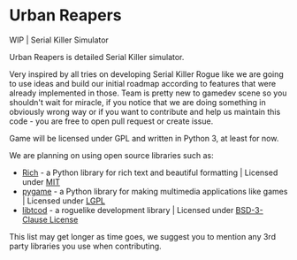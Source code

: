 # Urban Reapers
WIP | Serial Killer Simulator

Urban Reapers is detailed Serial Killer simulator.



Very inspired by all tries on developing Serial Killer Rogue like we are going to use ideas and build our initial roadmap according to features that were already implemented in those. Team is pretty new to gamedev scene so you shouldn't wait for miracle, if you notice that we are doing something in obviously wrong way or if you want to contribute and help us maintain this code - you are free to open pull request or create issue. 

Game will be licensed under GPL and written in Python 3, at least for now.

We are planning on using open source libraries such as:
- [Rich](https://github.com/willmcgugan/rich) - a Python library for rich text and beautiful formatting | Licensed under [MIT](https://opensource.org/licenses/MIT)
- [pygame](https://github.com/pygame/pygame) - a Python library for making multimedia applications like games | Licensed under [LGPL](https://www.gnu.org/licenses/lgpl-3.0.en.html)
- [libtcod](https://github.com/libtcod/libtcod) - a roguelike development library | Licensed under [BSD-3-Clause License](https://github.com/libtcod/libtcod/blob/develop/LICENSE.txt)

This list may get longer as time goes, we suggest you to mention any 3rd party libraries you use when contributing.
